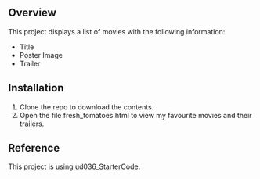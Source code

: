 ## Overview

This project displays a list of movies with the following information:

- Title
- Poster Image
- Trailer


## Installation

1. Clone the repo to download the contents.
2. Open the file fresh_tomatoes.html to view my favourite movies and their trailers.

## Reference
This project is using ud036_StarterCode.
